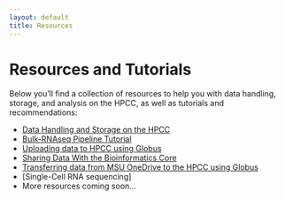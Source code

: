 ```yaml
---
layout: default
title: Resources
---
```


# Resources and Tutorials

Below you’ll find a collection of resources to help you with data handling, storage, and analysis on the HPCC, as well as tutorials and recommendations:

- [Data Handling and Storage on the HPCC](./data-handling-and-storage.md)
- [Bulk-RNAseq Pipeline Tutorial](./bulk_rnaseq.md)
- [Uploading data to HPCC using Globus](./globus_documentation.md)
- [Sharing Data With the Bioinformatics Core](./sharing_data_on_hpcc_documentation.md)
- [Transferring data from MSU OneDrive to the HPCC using Globus](./globus_onedrive.md)
- [Single-Cell RNA sequencing]
- More resources coming soon...
